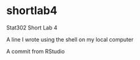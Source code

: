 # shortlab4
Stat302 Short Lab 4

A line I wrote using the shell on my local computer

A commit from RStudio